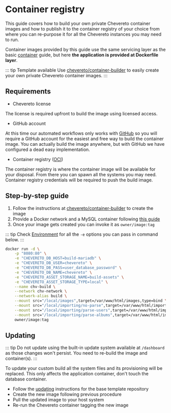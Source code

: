 # Container registry

This guide covers how to build your own private Chevereto container images and how to publish it to the container registry of your choice from where you can re-purpose it for all the Chevereto instances you may need to run.

Container images provided by this guide use the same servicing layer as the basic [container](container.md) guide, but here **the application is provided at Dockerfile layer**.

::: tip Template available
Use [chevereto/container-builder](https://github.com/chevereto/container-builder) to easily create your own private Chevereto container images.
:::

## Requirements

* Chevereto license

The license is required upfront to build the image using licensed access.

* GitHub account

At this time our automated workflows only works with [GitHub](https://github.com) so you will require a GitHub account for the easiest and free way to build the container image. You can actually build the image anywhere, but with GitHub we have configured a dead easy implementation.

* Container registry ([OCI](https://opencontainers.org/))

The container registry is where the container image will be available for your disposal. From there you can spawn all the systems you may need. Container registry credentials will be required to push the build image.

## Step-by-step guide

1. Follow the instructions at [chevereto/container-builder](https://github.com/chevereto/container-builder) to create the image
2. Provide a Docker network and a MySQL container following [this guide](../../get-started/installation.md#docker)
3. Once your image gets created you can invoke it as `owner/image:tag`

::: tip
Check [Environment](../system/environment.md) for all the `-e` options you can pass in command below.
:::

```sh
docker run -d \
    -p "8080:80" \
    -e "CHEVERETO_DB_HOST=build-mariadb" \
    -e "CHEVERETO_DB_USER=chevereto" \
    -e "CHEVERETO_DB_PASS=user_database_password" \
    -e "CHEVERETO_DB_NAME=chevereto" \
    -e "CHEVERETO_ASSET_STORAGE_NAME=build-assets" \
    -e "CHEVERETO_ASSET_STORAGE_TYPE=local" \
    --name chv-build \
    --network chv-network \
    --network-alias build \
    --mount src="/local/images",target=/var/www/html/images,type=bind \
    --mount src="/local/importing/no-parse",target=/var/www/html/importing/no-parse,type=bind \
    --mount src="/local/importing/parse-users",target=/var/www/html/importing/parse-users,type=bind \
    --mount src="/local/importing/parse-albums",target=/var/www/html/importing/parse-albums,type=bind \
    owner/image:tag
```

## Updating

::: tip
Do not update using the built-in update system available at `/dashboard` as those changes won't persist. You need to re-build the image and container(s).
:::

To update your custom build all the system files and its provisioning will be replaced. This only affects the application container, don't touch the database container.

* Follow the [updating](https://github.com/chevereto/container-builder#updating) instructions for the base template repository
* Create the new image following previous procedure
* Pull the updated image to your host system
* Re-run the Chevereto container tagging the new image
